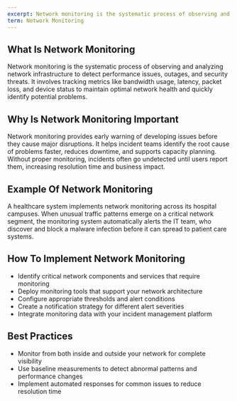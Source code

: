 ```yaml
---
excerpt: Network monitoring is the systematic process of observing and analyzing network infrastructure to detect performance issues, outages, and security threats.
term: Network Monitoring
---
```

## What Is Network Monitoring

Network monitoring is the systematic process of observing and analyzing network infrastructure to detect performance issues, outages, and security threats. It involves tracking metrics like bandwidth usage, latency, packet loss, and device status to maintain optimal network health and quickly identify potential problems.

## Why Is Network Monitoring Important

Network monitoring provides early warning of developing issues before they cause major disruptions. It helps incident teams identify the root cause of problems faster, reduces downtime, and supports capacity planning. Without proper monitoring, incidents often go undetected until users report them, increasing resolution time and business impact.

## Example Of Network Monitoring

A healthcare system implements network monitoring across its hospital campuses. When unusual traffic patterns emerge on a critical network segment, the monitoring system automatically alerts the IT team, who discover and block a malware infection before it can spread to patient care systems.

## How To Implement Network Monitoring

- Identify critical network components and services that require monitoring
- Deploy monitoring tools that support your network architecture
- Configure appropriate thresholds and alert conditions
- Create a notification strategy for different alert severities
- Integrate monitoring data with your incident management platform

## Best Practices

- Monitor from both inside and outside your network for complete visibility
- Use baseline measurements to detect abnormal patterns and performance changes
- Implement automated responses for common issues to reduce resolution time
